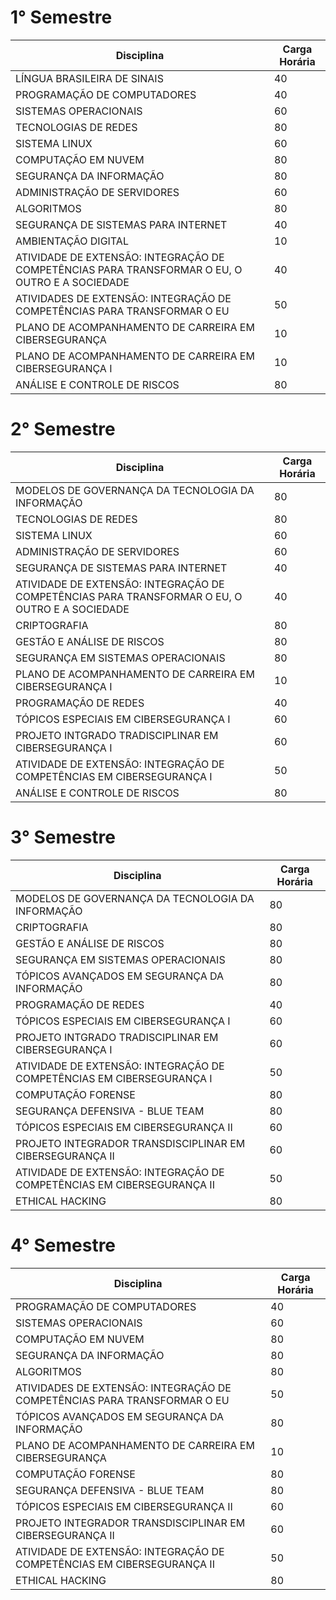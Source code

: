 # 1° Semestre

| Disciplina                                                                                     | Carga Horária |
| ---------------------------------------------------------------------------------------------- | ------------- |
| LÍNGUA BRASILEIRA DE SINAIS                                                                    | 40            |
| PROGRAMAÇÃO DE COMPUTADORES                                                                    | 40            |
| SISTEMAS OPERACIONAIS                                                                          | 60            |
| TECNOLOGIAS DE REDES                                                                           | 80            |
| SISTEMA LINUX                                                                                  | 60            |
| COMPUTAÇÃO EM NUVEM                                                                            | 80            |
| SEGURANÇA DA INFORMAÇÃO                                                                        | 80            |
| ADMINISTRAÇÃO DE SERVIDORES                                                                    | 60            |
| ALGORITMOS                                                                                     | 80            |
| SEGURANÇA DE SISTEMAS PARA INTERNET                                                            | 40            |
| AMBIENTAÇÃO DIGITAL                                                                            | 10            |
| ATIVIDADE DE EXTENSÃO: INTEGRAÇÃO DE COMPETÊNCIAS PARA TRANSFORMAR O EU, O OUTRO E A SOCIEDADE | 40            |
| ATIVIDADES DE EXTENSÃO: INTEGRAÇÃO DE COMPETÊNCIAS PARA TRANSFORMAR O EU                       | 50            |
| PLANO DE ACOMPANHAMENTO DE CARREIRA EM CIBERSEGURANÇA                                          | 10            |
| PLANO DE ACOMPANHAMENTO DE CARREIRA EM CIBERSEGURANÇA I                                        | 10            |
| ANÁLISE E CONTROLE DE RISCOS                                                                   | 80            |
# 2° Semestre

| Disciplina                                                                                     | Carga Horária |
| ---------------------------------------------------------------------------------------------- | ------------- |
| MODELOS DE GOVERNANÇA DA TECNOLOGIA DA INFORMAÇÃO                                              | 80            |
| TECNOLOGIAS DE REDES                                                                           | 80            |
| SISTEMA LINUX                                                                                  | 60            |
| ADMINISTRAÇÃO DE SERVIDORES                                                                    | 60            |
| SEGURANÇA DE SISTEMAS PARA INTERNET                                                            | 40            |
| ATIVIDADE DE EXTENSÃO: INTEGRAÇÃO DE COMPETÊNCIAS PARA TRANSFORMAR O EU, O OUTRO E A SOCIEDADE | 40            |
| CRIPTOGRAFIA                                                                                   | 80            |
| GESTÃO E ANÁLISE DE RISCOS                                                                     | 80            |
| SEGURANÇA EM SISTEMAS OPERACIONAIS                                                             | 80            |
| PLANO DE ACOMPANHAMENTO DE CARREIRA EM CIBERSEGURANÇA I                                        | 10            |
| PROGRAMAÇÃO DE REDES                                                                           | 40            |
| TÓPICOS ESPECIAIS EM CIBERSEGURANÇA I                                                          | 60            |
| PROJETO INTGRADO TRADISCIPLINAR EM CIBERSEGURANÇA I                                            | 60            |
| ATIVIDADE DE EXTENSÃO: INTEGRAÇÃO DE COMPETÊNCIAS EM CIBERSEGURANÇA I                          | 50            |
| ANÁLISE E CONTROLE DE RISCOS                                                                   | 80            |
# 3° Semestre

|Disciplina|Carga Horária|
|---|---|
|MODELOS DE GOVERNANÇA DA TECNOLOGIA DA INFORMAÇÃO|80|
|CRIPTOGRAFIA|80|
|GESTÃO E ANÁLISE DE RISCOS|80|
|SEGURANÇA EM SISTEMAS OPERACIONAIS|80|
|TÓPICOS AVANÇADOS EM SEGURANÇA DA INFORMAÇÃO|80|
|PROGRAMAÇÃO DE REDES|40|
|TÓPICOS ESPECIAIS EM CIBERSEGURANÇA I|60|
|PROJETO INTGRADO TRADISCIPLINAR EM CIBERSEGURANÇA I|60|
|ATIVIDADE DE EXTENSÃO: INTEGRAÇÃO DE COMPETÊNCIAS EM CIBERSEGURANÇA I|50|
|COMPUTAÇÃO FORENSE|80|
|SEGURANÇA DEFENSIVA - BLUE TEAM|80|
|TÓPICOS ESPECIAIS EM CIBERSEGURANÇA II|60|
|PROJETO INTEGRADOR TRANSDISCIPLINAR EM CIBERSEGURANÇA II|60|
|ATIVIDADE DE EXTENSÃO: INTEGRAÇÃO DE COMPETÊNCIAS EM CIBERSEGURANÇA II|50|
|ETHICAL HACKING|80|
# 4° Semestre

|Disciplina|Carga Horária|
|---|---|
|PROGRAMAÇÃO DE COMPUTADORES|40|
|SISTEMAS OPERACIONAIS|60|
|COMPUTAÇÃO EM NUVEM|80|
|SEGURANÇA DA INFORMAÇÃO|80|
|ALGORITMOS|80|
|ATIVIDADES DE EXTENSÃO: INTEGRAÇÃO DE COMPETÊNCIAS PARA TRANSFORMAR O EU|50|
|TÓPICOS AVANÇADOS EM SEGURANÇA DA INFORMAÇÃO|80|
|PLANO DE ACOMPANHAMENTO DE CARREIRA EM CIBERSEGURANÇA|10|
|COMPUTAÇÃO FORENSE|80|
|SEGURANÇA DEFENSIVA - BLUE TEAM|80|
|TÓPICOS ESPECIAIS EM CIBERSEGURANÇA II|60|
|PROJETO INTEGRADOR TRANSDISCIPLINAR EM CIBERSEGURANÇA II|60|
|ATIVIDADE DE EXTENSÃO: INTEGRAÇÃO DE COMPETÊNCIAS EM CIBERSEGURANÇA II|50|
|ETHICAL HACKING|80|
